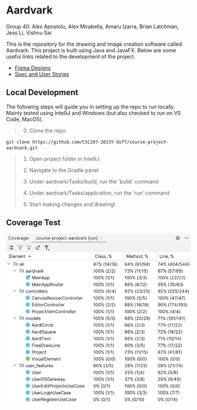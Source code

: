 # Aardvark

Group 40: Alex Apostolu, Alex Mirabella, Amaru Izarra, Brian Latchman, Jess Li, Vishnu Sai

This is the repository for the drawing and image creation software called Aardvark. This project is built using Java and JavaFX. Below are some useful links related to the development of the project.

* [Figma Designs](https://www.figma.com/file/TGjtdbXueRo7Ui4jmofLry/Aardvark?type=design&node-id=41%3A2&mode=design&t=Hhz1FIdWzme6Wmlt-1)
* [Spec and User Stories](https://docs.google.com/document/d/1bEORd52PppURtDqi6MqqlkDdX-i_tyUgb_kfk-4wmmM/edit?usp=sharing)

## Local Development

The following steps will guide you in setting up the repo to run locally. Mainly tested using IntelliJ and Windows (but also checked to run on VS Code, MacOS).

>0. Clone the repo:
```
git clone https://github.com/CSC207-2023Y-UofT/course-project-aardvark.git
```
>
>1. Open project folder in IntelliJ
>
>2. Navigate to the Gradle panel
>
>3. Under aardvark/Tasks/build, run the 'build' command
>
>4. Under aardvark/Tasks/applicaiton, run the 'run' command
>
>5. Start making changes and drawing!

## Coverage Test

![Aardvark Coverage Test Scores](/src/main/resources/images/coverage.png)
